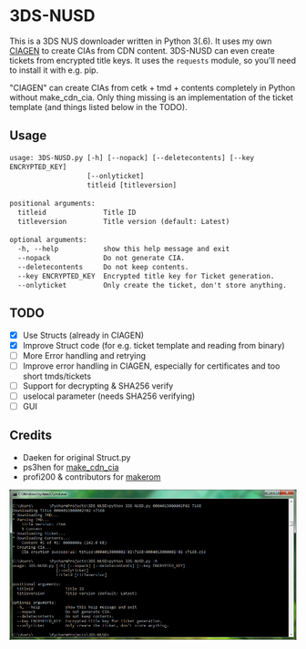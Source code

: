 3DS-NUSD
========
This is a 3DS NUS downloader written in Python 3(.6). It uses my own [CIAGEN](CIAGEN.py) to create CIAs from CDN content. 3DS-NUSD can even create tickets from encrypted title keys.
It uses the `requests` module, so you'll need to install it with e.g. pip.

"CIAGEN" can create CIAs from cetk + tmd + contents completely in Python without make_cdn_cia. Only thing missing is an implementation of the ticket template (and things listed below in the TODO).

## Usage
```
usage: 3DS-NUSD.py [-h] [--nopack] [--deletecontents] [--key ENCRYPTED_KEY]
                   [--onlyticket]
                   titleid [titleversion]

positional arguments:
  titleid              Title ID
  titleversion         Title version (default: Latest)

optional arguments:
  -h, --help           show this help message and exit
  --nopack             Do not generate CIA.
  --deletecontents     Do not keep contents.
  --key ENCRYPTED_KEY  Encrypted title key for Ticket generation.
  --onlyticket         Only create the ticket, don't store anything.
  ```
  
  ## TODO
  - [X] Use Structs (already in CIAGEN)
  - [X] Improve Struct code (for e.g. ticket template and reading from binary)
  - [ ] More Error handling and retrying
  - [ ] Improve error handling in CIAGEN, especially for certificates and too short tmds/tickets
  - [ ] Support for decrypting & SHA256 verify
  - [ ] uselocal parameter (needs SHA256 verifying)
  - [ ] GUI
  
  ## Credits
  * Daeken for original Struct.py
  * ps3hen for [make_cdn_cia](https://github.com/Tiger21820/ctr_toolkit/tree/master/make_cdn_cia)
  * profi200 & contributors for [makerom](https://github.com/profi200/Project_CTR/tree/master/makerom)
  
  ![Screenshot](screenshot.png?raw=true)